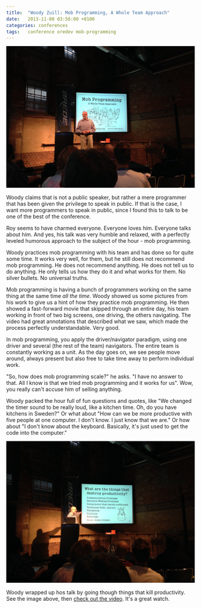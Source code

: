 ```yaml
---
title:  "Woody Zuill: Mob Programming, A Whole Team Approach"
date: 	2013-11-08 03:56:00 +0100
categories: conferences
tags: 	conference oredev mob-programming
---
```



![Woody on stage](/assets/img/blog/2013-11-08-woody-1.jpg)


Woody claims that is not a public speaker, but rather a mere programmer that has
been given the privilege to speak in public. If that is the case, I want more
programmers to speak in public, since I found this to talk to be one of the best
of the conference.

Roy seems to have charmed everyone. Everyone loves him. Everyone talks about him.
And yes, his talk was very humble and relaxed, with a perfectly leveled humorous
approach to the subject of the hour - mob programming.

Woody practices mob programming with his team and has done so for quite some time.
It works very well, for them, but he still does not recommend mob programming. He
does not recommend anything. He does not tell us to do anything. He only tells us
how they do it and what works for them. No silver bullets. No universal truths.

Mob programming is having a bunch of programmers working on the same thing at the
same time *all the time*. Woody showed us some pictures from his work to give us
a hint of how they practice mob programming. He then showed a fast-forward movie
that skipped through an entire day, his team working in front of two big screens,
one driving, the others navigating. The video had great annotations that described
what we saw, which made the process perfectly understandable. Very good.

In mob programming, you apply the driver/navigator paradigm, using one driver and
several (the rest of the team) navigators. The entire team is constantly working
as a unit. As the day goes on, we see people move around, always present but also
free to take time away to perform individual work.

"So, how does mob programming scale?" he asks. "I have no answer to that. All I
know is that we tried mob programming and it works for us". Wow, you really can't
accuse him of selling anything.

Woody packed the hour full of fun questions and quotes, like "We changed the timer
sound to be really loud, like a kitchen time. Oh, do you have kitchens in Sweden?"
Or what about "How can we be more productive with five people at one computer. I 
don't know. I just know that we are." Or how about "I don't know about the keyboard.
Basically, it's just used to get the code into the computer."


![What are the things that destroy productivity](/assets/img/blog/2013-11-08-woody-2.jpg)

Woody wrapped up hos talk by going though things that kill productivity. See the
image above, then [check out the video](http://oredev.org/oredev2013/2013/videos.html).
It's a great watch.


